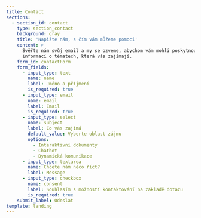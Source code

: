 ```yaml
---
title: Contact
sections:
  - section_id: contact
    type: section_contact
    background: gray
    title: 'Napište nám, s čím vám můžeme pomoci'
    content: >
      Svěřte nám svůj email a my se ozveme, abychom vám mohli poskytnout maximum
      informací o tématech, která vás zajímají.
    form_id: contactForm
    form_fields:
      - input_type: text
        name: name
        label: Jméno a příjmení
        is_required: true
      - input_type: email
        name: email
        label: Email
        is_required: true
      - input_type: select
        name: subject
        label: Co vás zajímá
        default_value: Vyberte oblast zájmu
        options:
          - Interaktivní dokumenty
          - Chatbot
          - Dynamická komunikace
      - input_type: textarea
        name: Chcete nám něco říct?
        label: Message
      - input_type: checkbox
        name: consent
        label: Souhlasím s možností kontaktování na základě dotazu
        is_required: true
    submit_label: Odeslat
template: landing
---
```

